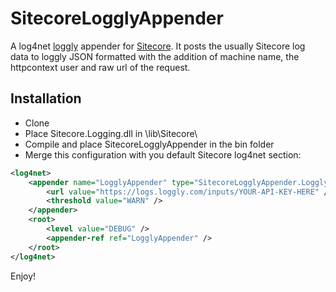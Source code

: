 # SitecoreLogglyAppender

A log4net [loggly](http://www.loggly.com/) appender for [Sitecore](http://www.sitecore.net). It posts the usually Sitecore 
log data to loggly JSON formatted with the addition of machine name, the httpcontext user and raw url of the request.

## Installation ##

* Clone
* Place Sitecore.Logging.dll in \lib\Sitecore\
* Compile and place SitecoreLogglyAppender in the bin folder
* Merge this configuration with you default Sitecore log4net section:

```xml
<log4net>
	<appender name="LogglyAppender" type="SitecoreLogglyAppender.LogglyAppender, SitecoreLogglyAppender">
		<url value="https://logs.loggly.com/inputs/YOUR-API-KEY-HERE" />
		<threshold value="WARN" />
	</appender>
	<root>
		<level value="DEBUG" />
		<appender-ref ref="LogglyAppender" />
	</root>
</log4net>
```

Enjoy!
